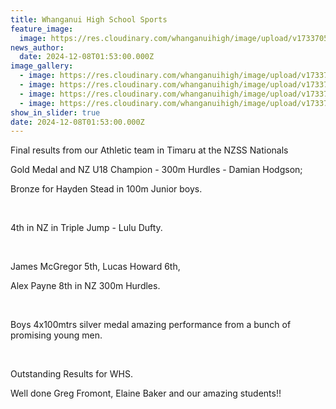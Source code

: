 ```yaml
---
title: Whanganui High School Sports
feature_image:
  image: https://res.cloudinary.com/whanganuihigh/image/upload/v1733705548/News/nzss4.jpg
news_author:
  date: 2024-12-08T01:53:00.000Z
image_gallery:
  - image: https://res.cloudinary.com/whanganuihigh/image/upload/v1733705548/News/nzss3.jpg
  - image: https://res.cloudinary.com/whanganuihigh/image/upload/v1733705547/News/nzss1.jpg
  - image: https://res.cloudinary.com/whanganuihigh/image/upload/v1733705548/News/nzss2.jpg
  - image: https://res.cloudinary.com/whanganuihigh/image/upload/v1733705529/News/NZSS.jpg
show_in_slider: true
date: 2024-12-08T01:53:00.000Z
---
```






Final
results from our Athletic team in Timaru at the NZSS Nationals 

Gold
Medal and NZ U18 Champion - 300m Hurdles - Damian Hodgson; 

Bronze
for Hayden Stead in 100m Junior boys.

 

4th
in NZ in Triple Jump - Lulu Dufty.

 

James
McGregor 5th, Lucas Howard 6th, 

Alex
Payne 8th in NZ 300m Hurdles.

 

Boys
4x100mtrs silver medal amazing performance from a bunch of promising young men.

 

Outstanding
Results for WHS.

Well
done Greg Fromont, Elaine Baker and our amazing students!!
